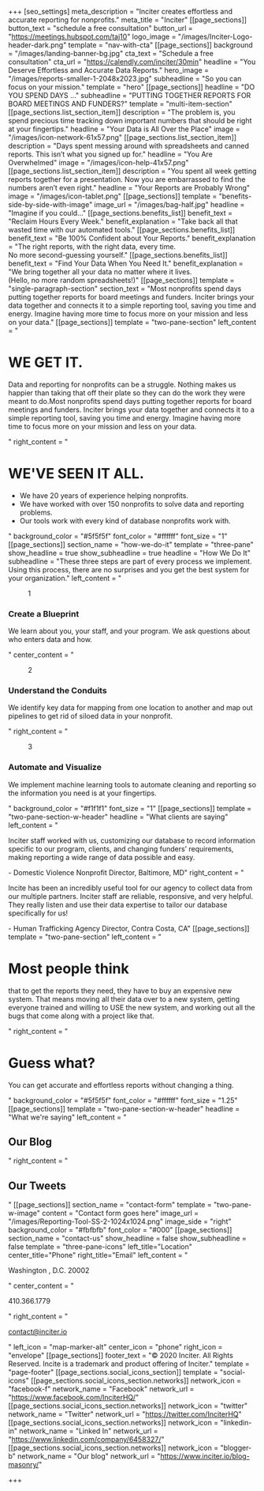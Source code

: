 +++
[seo_settings]
meta_description = "Inciter creates effortless and accurate reporting for nonprofits."
meta_title = "Inciter"
[[page_sections]]
button_text = "schedule a free consultation"
button_url = "https://meetings.hubspot.com/taj10"
logo_image = "/images/Inciter-Logo-header-dark.png"
template = "nav-with-cta"
[[page_sections]]
background = "/images/landing-banner-bg.jpg"
cta_text = "Schedule a free consultation"
cta_url = "https://calendly.com/inciter/30min"
headline = "You Deserve Effortless and Accurate Data Reports."
hero_image = "/images/reports-smaller-1-2048x2023.jpg"
subheadline = "So you can focus on your mission."
template = "hero"
[[page_sections]]
headline = "DO YOU SPEND DAYS …"
subheadline = "PUTTING TOGETHER REPORTS FOR BOARD MEETINGS AND FUNDERS?"
template = "multi-item-section"
[[page_sections.list_section_item]]
description = "The problem is, you spend precious time tracking down important numbers that should be right at your fingertips."
headline = "Your Data is All Over the Place"
image = "/images/icon-network-61x57.png"
[[page_sections.list_section_item]]
description = "Days spent messing around with spreadsheets and canned reports. This isn’t what you signed up for."
headline = "You Are Overwhelmed"
image = "/images/icon-help-41x57.png"
[[page_sections.list_section_item]]
description = "You spent all week getting reports together for a presentation. Now you are embarrassed to find the numbers aren’t even right."
headline = "Your Reports are Probably Wrong"
image = "/images/icon-tablet.png"
[[page_sections]]
template = "benefits-side-by-side-with-image"
image_url = "/images/bag-half.jpg"
headline = "Imagine if you could..."
[[page_sections.benefits_list]]
benefit_text = "Reclaim Hours Every Week."
benefit_explanation = "Take back all that wasted time with our automated tools."
[[page_sections.benefits_list]]
benefit_text = "Be 100% Confident about Your Reports."
benefit_explanation = "The right reports, with the right data, every time.<br />No more second-guessing yourself."
[[page_sections.benefits_list]]
benefit_text = "Find Your Data When You Need It."
benefit_explanation = "We bring together all your data no matter where it lives.<br />(Hello, no more random spreadsheets!)"
[[page_sections]]
template = "single-paragraph-section"
section_text = "Most nonprofits spend days putting together reports for board meetings and funders. Inciter brings your data together and connects it to a simple reporting tool, saving you time and energy.  Imagine having more time to focus more on your mission and less on your data."
[[page_sections]]
template = "two-pane-section"
left_content = "<h1>WE GET IT.</h1><p>Data and reporting for nonprofits can be a struggle. Nothing makes us happier than taking that off their plate so they can do the work they were meant to do.Most nonprofits spend days putting together reports for board meetings and funders. Inciter brings your data together and connects it to a simple reporting tool, saving you time and energy.  Imagine having more time to focus more on your mission and less on your data.</p>"
right_content = "<h1>WE'VE SEEN IT ALL.</h1><ul><li>We have 20 years of experience helping nonprofits.</li><li>We have worked with over 150 nonprofits to solve data and reporting problems.</li><li>Our tools work with every kind of database nonprofits work with.</li></ul>"
background_color = "#5f5f5f"
font_color = "#ffffff"
font_size = "1"
[[page_sections]]
section_name = "how-we-do-it"
template = "three-pane"
show_headline = true
show_subheadline = true
headline = "How We Do It"
subheadline = "These three steps are part of every process we implement. Using this process, there are no surprises and you get the best system for your organization."
left_content = "<figure>1</figure><h3>Create a Blueprint</h3><p>We learn about you, your staff, and your program. We ask questions about who enters data and how.</p>"
center_content = "<figure>2</figure><h3>Understand the Conduits</h3><p>We identify key data for mapping from one location to another and map out pipelines to get rid of siloed data in your nonprofit.</p>"
right_content = "<figure>3</figure><h3>Automate and Visualize</h3><p>We implement machine learning tools to automate cleaning and reporting so the information you need is at your fingertips.</p>"
background_color = "#f1f1f1"
font_size = "1"
[[page_sections]]
template = "two-pane-section-w-header"
headline = "What clients are saying"
left_content = "<p>Inciter staff worked with us, customizing our database to record information specific to our program, clients, and changing funders’ requirements, making reporting a wide range of data possible and easy.</p>- Domestic Violence Nonprofit Director, Baltimore, MD"
right_content = "<p>Incite has been an incredibly useful tool for our agency to collect data from our multiple partners. Inciter staff are reliable, responsive, and very helpful. They really listen and use their data expertise to tailor our database specifically for us!</p>- Human Trafficking Agency Director, Contra Costa, CA"
[[page_sections]]
template = "two-pane-section"
left_content = "<h1>Most people think</h1><p>that to get the reports they need, they have to buy an expensive new system. That means moving all their data over to a new system, getting everyone trained and willing to USE the new system, and working out all the bugs that come along with a project like that.</p>"
right_content = "<h1>Guess what?</h1><p>You can get accurate and effortless reports without changing a thing.</p>"
background_color = "#5f5f5f"
font_color = "#ffffff"
font_size = "1.25"
[[page_sections]]
template = "two-pane-section-w-header"
headline = "What we're saying"
left_content = "<h2>Our Blog</h2>"
right_content = "<h2>Our Tweets</h2>"
[[page_sections]]
section_name = "contact-form"
template = "two-pane-w-image"
content = "Contact form goes here"
image_url = "/images/Reporting-Tool-SS-2-1024x1024.png"
image_side = "right"
background_color = "#fbfbfb"
font_color = "#000"
[[page_sections]]
section_name = "contact-us"
show_headline = false
show_subheadline = false
template = "three-pane-icons"
left_title="Location"
center_title="Phone"
right_title="Email"
left_content = "<p>Washington , D.C. 20002</p>"
center_content = "<p>410.366.1779</p>"
right_content = "<p>contact@inciter.io</p>"
left_icon = "map-marker-alt"
center_icon = "phone"
right_icon = "envelope"
[[page_sections]]
footer_text = "&copy; 2020 Inciter. All Rights Reserved. Incite is a trademark and product offering of Inciter."
template = "page-footer"
[[page_sections.social_icons_section]]
template = "social-icons"
[[page_sections.social_icons_section.networks]]
network_icon = "facebook-f"
network_name = "Facebook"
network_url = "https://www.facebook.com/InciterHQ/"
[[page_sections.social_icons_section.networks]]
network_icon = "twitter"
network_name = "Twitter"
network_url = "https://twitter.com/InciterHQ"
[[page_sections.social_icons_section.networks]]
network_icon = "linkedin-in"
network_name = "Linked In"
network_url = "https://www.linkedin.com/company/6458327/"
[[page_sections.social_icons_section.networks]]
network_icon = "blogger-b"
network_name = "Our blog"
network_url = "https://www.inciter.io/blog-masonry/"

+++
